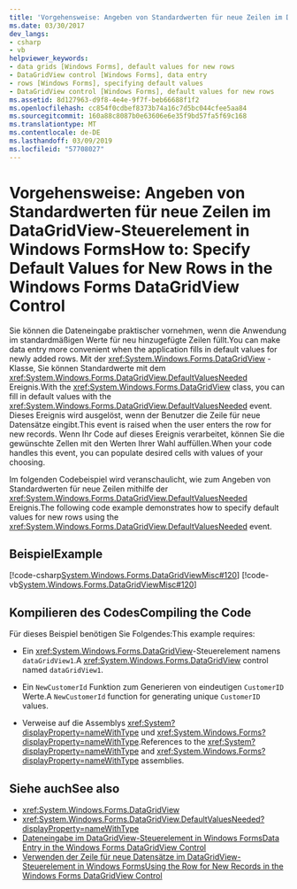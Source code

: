 ```yaml
---
title: 'Vorgehensweise: Angeben von Standardwerten für neue Zeilen im DataGridView-Steuerelement in Windows Forms'
ms.date: 03/30/2017
dev_langs:
- csharp
- vb
helpviewer_keywords:
- data grids [Windows Forms], default values for new rows
- DataGridView control [Windows Forms], data entry
- rows [Windows Forms], specifying default values
- DataGridView control [Windows Forms], default values for new rows
ms.assetid: 8d127963-d9f8-4e4e-9f7f-beb66688f1f2
ms.openlocfilehash: cc854f0cdbef8373b74a16c7d5bc044cfee5aa84
ms.sourcegitcommit: 160a88c8087b0e63606e6e35f9bd57fa5f69c168
ms.translationtype: MT
ms.contentlocale: de-DE
ms.lasthandoff: 03/09/2019
ms.locfileid: "57708027"
---
```

# <a name="how-to-specify-default-values-for-new-rows-in-the-windows-forms-datagridview-control"></a><span data-ttu-id="5d0a8-102">Vorgehensweise: Angeben von Standardwerten für neue Zeilen im DataGridView-Steuerelement in Windows Forms</span><span class="sxs-lookup"><span data-stu-id="5d0a8-102">How to: Specify Default Values for New Rows in the Windows Forms DataGridView Control</span></span>
<span data-ttu-id="5d0a8-103">Sie können die Dateneingabe praktischer vornehmen, wenn die Anwendung im standardmäßigen Werte für neu hinzugefügte Zeilen füllt.</span><span class="sxs-lookup"><span data-stu-id="5d0a8-103">You can make data entry more convenient when the application fills in default values for newly added rows.</span></span> <span data-ttu-id="5d0a8-104">Mit der <xref:System.Windows.Forms.DataGridView> -Klasse, Sie können Standardwerte mit dem <xref:System.Windows.Forms.DataGridView.DefaultValuesNeeded> Ereignis.</span><span class="sxs-lookup"><span data-stu-id="5d0a8-104">With the <xref:System.Windows.Forms.DataGridView> class, you can fill in default values with the <xref:System.Windows.Forms.DataGridView.DefaultValuesNeeded> event.</span></span> <span data-ttu-id="5d0a8-105">Dieses Ereignis wird ausgelöst, wenn der Benutzer die Zeile für neue Datensätze eingibt.</span><span class="sxs-lookup"><span data-stu-id="5d0a8-105">This event is raised when the user enters the row for new records.</span></span> <span data-ttu-id="5d0a8-106">Wenn Ihr Code auf dieses Ereignis verarbeitet, können Sie die gewünschte Zellen mit den Werten Ihrer Wahl auffüllen.</span><span class="sxs-lookup"><span data-stu-id="5d0a8-106">When your code handles this event, you can populate desired cells with values of your choosing.</span></span>  
  
 <span data-ttu-id="5d0a8-107">Im folgenden Codebeispiel wird veranschaulicht, wie zum Angeben von Standardwerten für neue Zeilen mithilfe der <xref:System.Windows.Forms.DataGridView.DefaultValuesNeeded> Ereignis.</span><span class="sxs-lookup"><span data-stu-id="5d0a8-107">The following code example demonstrates how to specify default values for new rows using the <xref:System.Windows.Forms.DataGridView.DefaultValuesNeeded> event.</span></span>  
  
## <a name="example"></a><span data-ttu-id="5d0a8-108">Beispiel</span><span class="sxs-lookup"><span data-stu-id="5d0a8-108">Example</span></span>  
 [!code-csharp[System.Windows.Forms.DataGridViewMisc#120](~/samples/snippets/csharp/VS_Snippets_Winforms/System.Windows.Forms.DataGridViewMisc/CS/datagridviewmisc.cs#120)]
 [!code-vb[System.Windows.Forms.DataGridViewMisc#120](~/samples/snippets/visualbasic/VS_Snippets_Winforms/System.Windows.Forms.DataGridViewMisc/VB/datagridviewmisc.vb#120)]  
  
## <a name="compiling-the-code"></a><span data-ttu-id="5d0a8-109">Kompilieren des Codes</span><span class="sxs-lookup"><span data-stu-id="5d0a8-109">Compiling the Code</span></span>  
 <span data-ttu-id="5d0a8-110">Für dieses Beispiel benötigen Sie Folgendes:</span><span class="sxs-lookup"><span data-stu-id="5d0a8-110">This example requires:</span></span>  
  
-   <span data-ttu-id="5d0a8-111">Ein <xref:System.Windows.Forms.DataGridView>-Steuerelement namens `dataGridView1`.</span><span class="sxs-lookup"><span data-stu-id="5d0a8-111">A <xref:System.Windows.Forms.DataGridView> control named `dataGridView1`.</span></span>  
  
-   <span data-ttu-id="5d0a8-112">Ein `NewCustomerId` Funktion zum Generieren von eindeutigen `CustomerID` Werte.</span><span class="sxs-lookup"><span data-stu-id="5d0a8-112">A `NewCustomerId` function for generating unique `CustomerID` values.</span></span>  
  
-   <span data-ttu-id="5d0a8-113">Verweise auf die Assemblys <xref:System?displayProperty=nameWithType> und <xref:System.Windows.Forms?displayProperty=nameWithType>.</span><span class="sxs-lookup"><span data-stu-id="5d0a8-113">References to the <xref:System?displayProperty=nameWithType> and <xref:System.Windows.Forms?displayProperty=nameWithType> assemblies.</span></span>  
  
## <a name="see-also"></a><span data-ttu-id="5d0a8-114">Siehe auch</span><span class="sxs-lookup"><span data-stu-id="5d0a8-114">See also</span></span>
- <xref:System.Windows.Forms.DataGridView>
- <xref:System.Windows.Forms.DataGridView.DefaultValuesNeeded?displayProperty=nameWithType>
- [<span data-ttu-id="5d0a8-115">Dateneingabe im DataGridView-Steuerelement in Windows Forms</span><span class="sxs-lookup"><span data-stu-id="5d0a8-115">Data Entry in the Windows Forms DataGridView Control</span></span>](data-entry-in-the-windows-forms-datagridview-control.md)
- [<span data-ttu-id="5d0a8-116">Verwenden der Zeile für neue Datensätze im DataGridView-Steuerelement in Windows Forms</span><span class="sxs-lookup"><span data-stu-id="5d0a8-116">Using the Row for New Records in the Windows Forms DataGridView Control</span></span>](using-the-row-for-new-records-in-the-windows-forms-datagridview-control.md)
